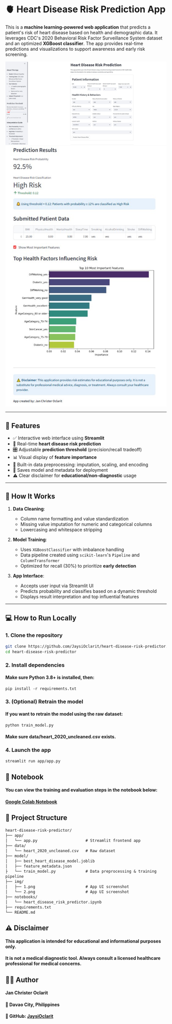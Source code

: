 # 🫀 Heart Disease Risk Prediction App

This is a **machine learning-powered web application** that predicts a patient's risk of heart disease based on health and demographic data. It leverages CDC's 2020 Behavioral Risk Factor Surveillance System dataset and an optimized **XGBoost classifier**. The app provides real-time predictions and visualizations to support awareness and early risk screening.

![App Screenshot](img/1.jpg)
![App Screenshot](img/2.jpg)

---

## 🚀 Features

- ✅ Interactive web interface using **Streamlit**
- 🧠 Real-time **heart disease risk prediction**
- 🎛️ Adjustable **prediction threshold** (precision/recall tradeoff)
- 📊 Visual display of **feature importance**
- 🧹 Built-in data preprocessing: imputation, scaling, and encoding
- 💾 Saves model and metadata for deployment
- ⚠️ Clear disclaimer for **educational/non-diagnostic** usage

---

## 🧠 How It Works

1. **Data Cleaning**:

   - Column name formatting and value standardization
   - Missing value imputation for numeric and categorical columns
   - Lowercasing and whitespace stripping

2. **Model Training**:

   - Uses `XGBoostClassifier` with imbalance handling
   - Data pipeline created using `scikit-learn`'s `Pipeline` and `ColumnTransformer`
   - Optimized for recall (30%) to prioritize **early detection**

3. **App Interface**:
   - Accepts user input via Streamlit UI
   - Predicts probability and classifies based on a dynamic threshold
   - Displays result interpretation and top influential features

---

## 💻 How to Run Locally

### 1. Clone the repository

```bash
git clone https://github.com/JaysiOclarit/heart-disease-risk-predictor.git
cd heart-disease-risk-predictor
```

### 2. Install dependencies

#### Make sure Python 3.8+ is installed, then:

```
pip install -r requirements.txt
```

### 3. (Optional) Retrain the model

#### If you want to retrain the model using the raw dataset:

```
python train_model.py
```

#### Make sure data/heart_2020_uncleaned.csv exists.

### 4. Launch the app

```
streamlit run app/app.py
```

## 📓 Notebook

#### You can view the training and evaluation steps in the notebook below:

#### [Google Colab Notebook](https://colab.research.google.com/drive/13oR_n5WAPX31cKWt4t43nbnI1phWy4yw#scrollTo=dGIg-3-8wwBC)

## 📁 Project Structure

```
heart-disease-risk-predictor/
├── app/
│   └── app.py                     # Streamlit frontend app
├── data/
│   └── heart_2020_uncleaned.csv   # Raw dataset
├── model/
│   ├── best_heart_disease_model.joblib
│   ├── feature_metadata.json
├   └── train_model.py             # Data preprocessing & training pipeline
├── img/
│   ├── 1.png                      # App UI screenshot
│   └── 2.png                      # App UI screenshot
├── notebooks/
│   └── heart_disease_risk_predictor.ipynb
├── requirements.txt
└── README.md

```

## ⚠️ Disclaimer

#### This application is intended for educational and informational purposes only.

#### It is not a medical diagnostic tool. Always consult a licensed healthcare professional for medical concerns.

## 👨‍💻 Author

#### Jan Christer Oclarit

#### 📍 Davao City, Philippines

#### 🔗 GitHub: [JaysiOclarit](https://github.com/JaysiOclarit)
